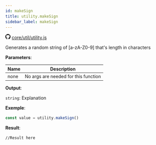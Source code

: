 ```yaml
---
id: makeSign
title: utility.makeSign
sidebar_label: makeSign
---
```

![](/img/github.png) [core/util/utility.js](https://github.com/TrustedSourceLeaks/LeakedServer/blob/master/core/util/utility.js)

Generates a random string of [a-zA-Z0-9] that's length in characters 

**Parameters**:

Name  |   Description 
----------- |   -----------
none  |  No args are needed for this function


**Output**:

`string`: Explanation


**Exemple**:
```js
const value = utility.makeSign()
```

**Result**:
```
//Result here
```